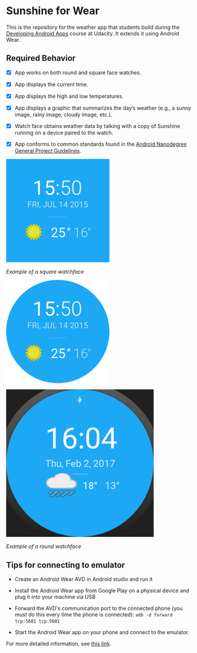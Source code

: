 # Sunshine for Wear

This is the repository for the weather app that students build during the [Developing Android Apps](https://www.udacity.com/course/new-android-fundamentals--ud851) course at Udacity. It extends it using Android Wear.

## Required Behavior

* [x] App works on both round and square face watches.

* [x] App displays the current time.

* [x] App displays the high and low temperatures.

* [x] App displays a graphic that summarizes the day’s weather (e.g., a sunny image, rainy image, cloudy image, etc.).

* [x] Watch face obtains weather data by talking with a copy of Sunshine running on a device paired to the watch.

* [x] App conforms to common standards found in the [Android Nanodegree General Project Guidelines](http://udacity.github.io/android-nanodegree-guidelines/core.html).

![square watchface](square_example.png)

*Example of a square watchface*

![round watchface](round_example.png)

![final watchface](sunshinewear/src/main/res/drawable-nodpi/preview.png)

*Example of a round watchface*

## Tips for connecting to emulator

* Create an Android Wear AVD in Android studio and run it

* Install the Android Wear app from Google Play on a physical device and plug it into your machine via USB

* Forward the AVD's communication port to the connected phone (you must do this every time the phone is connected): `adb -d forward tcp:5601 tcp:5601`

* Start the Android Wear app on your phone and connect to the emulator.

For more detailed information, see [this link](https://developer.android.com/training/wearables/apps/creating.html).